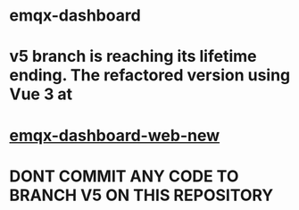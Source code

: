 # emqx-dashboard

# v5 branch is reaching its lifetime ending. The refactored version using Vue 3 at

# [emqx-dashboard-web-new](https://github.com/emqx/emqx-dashboard-web-new)

# DONT COMMIT ANY CODE TO BRANCH V5 ON THIS REPOSITORY
